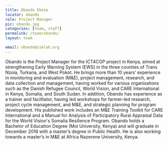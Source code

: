 ```yaml
---
title: Obando Ekesa
locator: obando
role: Project Manager
pic: obando.jpg
categories: [team, staff]
permalink: /team/obando/
layout: team

email: obando@simlab.org
---
```


Obando is the Project Manager for the ICT4COP project in Kenya, aimed at strengthening Early Warning System (EWS) in the three counties of Trans Nzoia, Turkana, and West Pokot. He brings more than 10 years’ experience in monitoring and evaluation (M&E), project management, research, and data collection and management, having worked for various organisations such as the Danish Refugee Council, World Vision, and CARE International in Kenya, Somalia, and South Sudan. In addition, Obando has experience as a trainer and facilitator, having led workshops for farmer-led research, project cycle management, and M&E, and strategic planning for program development. His published work includes an M&E Training Toolkit for CARE International and a Manual for Analysis of Participatory Rural Appraisal Data for the World Vision's Somalia Resilience Program. Obando holds a Bachelor of Education Degree (Moi University, Kenya) and will graduate in December 2018 with a master’s degree in Public Health. He is also working towards a master’s in M&E at Africa Nazerene University, Kenya. 